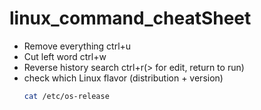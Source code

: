 # linux_command_cheatSheet

- Remove everything ctrl+u
- Cut left word ctrl+w
- Reverse history search ctrl+r(> for edit, return to run)
- check which Linux flavor (distribution + version)
  ```sh
  cat /etc/os-release
  ```
